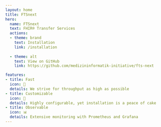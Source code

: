 ```yaml
---
layout: home
title: FTSnext
hero:
  name: FTSnext
  text: FHIR® Transfer Services
  actions:
  - theme: brand
    text: Installation
    link: /installation
  
  - theme: alt
    text: View on GitHub
    link: https://github.com/medizininformatik-initiative/fts-next

features:
- title: Fast
  icon: 🚀
  details: We strive for throughput as high as possible
- title: Customizable
  icon: 🍰
  details: Highly configurable, yet installation is a peace of cake
- title: Observable
  icon: 📊
  details: Extensive monitoring with Prometheus and Grafana
---
```

